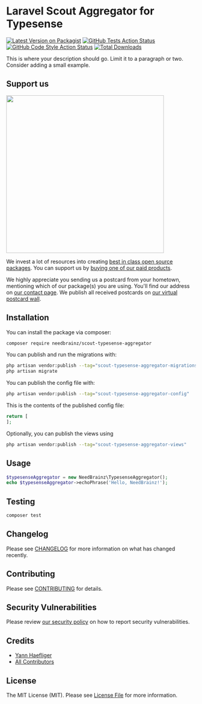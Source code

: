 # Laravel Scout Aggregator for Typesense

[![Latest Version on Packagist](https://img.shields.io/packagist/v/needbrainz/scout-typesense-aggregator.svg?style=flat-square)](https://packagist.org/packages/needbrainz/scout-typesense-aggregator)
[![GitHub Tests Action Status](https://img.shields.io/github/actions/workflow/status/needbrainz/scout-typesense-aggregator/run-tests.yml?branch=main&label=tests&style=flat-square)](https://github.com/needbrainz/scout-typesense-aggregator/actions?query=workflow%3Arun-tests+branch%3Amain)
[![GitHub Code Style Action Status](https://img.shields.io/github/actions/workflow/status/needbrainz/scout-typesense-aggregator/fix-php-code-style-issues.yml?branch=main&label=code%20style&style=flat-square)](https://github.com/needbrainz/scout-typesense-aggregator/actions?query=workflow%3A"Fix+PHP+code+style+issues"+branch%3Amain)
[![Total Downloads](https://img.shields.io/packagist/dt/needbrainz/scout-typesense-aggregator.svg?style=flat-square)](https://packagist.org/packages/needbrainz/scout-typesense-aggregator)

This is where your description should go. Limit it to a paragraph or two. Consider adding a small example.

## Support us

[<img src="https://github-ads.s3.eu-central-1.amazonaws.com/scout-typesense-aggregator.jpg?t=1" width="419px" />](https://spatie.be/github-ad-click/scout-typesense-aggregator)

We invest a lot of resources into creating [best in class open source packages](https://spatie.be/open-source). You can support us by [buying one of our paid products](https://spatie.be/open-source/support-us).

We highly appreciate you sending us a postcard from your hometown, mentioning which of our package(s) you are using. You'll find our address on [our contact page](https://spatie.be/about-us). We publish all received postcards on [our virtual postcard wall](https://spatie.be/open-source/postcards).

## Installation

You can install the package via composer:

```bash
composer require needbrainz/scout-typesense-aggregator
```

You can publish and run the migrations with:

```bash
php artisan vendor:publish --tag="scout-typesense-aggregator-migrations"
php artisan migrate
```

You can publish the config file with:

```bash
php artisan vendor:publish --tag="scout-typesense-aggregator-config"
```

This is the contents of the published config file:

```php
return [
];
```

Optionally, you can publish the views using

```bash
php artisan vendor:publish --tag="scout-typesense-aggregator-views"
```

## Usage

```php
$typesenseAggregator = new NeedBrainz\TypesenseAggregator();
echo $typesenseAggregator->echoPhrase('Hello, NeedBrainz!');
```

## Testing

```bash
composer test
```

## Changelog

Please see [CHANGELOG](CHANGELOG.md) for more information on what has changed recently.

## Contributing

Please see [CONTRIBUTING](CONTRIBUTING.md) for details.

## Security Vulnerabilities

Please review [our security policy](../../security/policy) on how to report security vulnerabilities.

## Credits

- [Yann Haefliger](https://github.com/yhaefliger)
- [All Contributors](../../contributors)

## License

The MIT License (MIT). Please see [License File](LICENSE.md) for more information.
